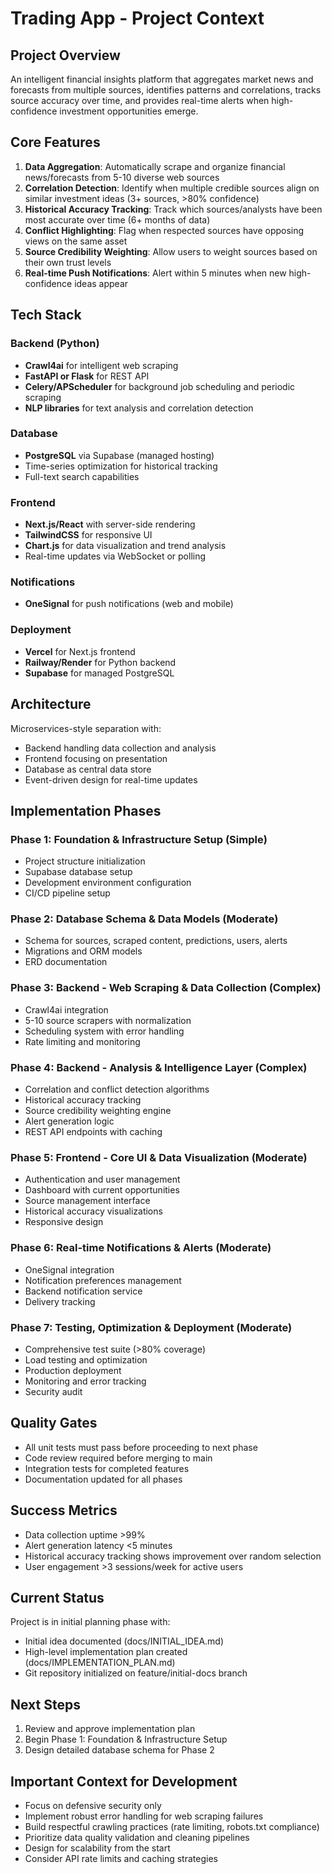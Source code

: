 # Trading App - Project Context

## Project Overview
An intelligent financial insights platform that aggregates market news and forecasts from multiple sources, identifies patterns and correlations, tracks source accuracy over time, and provides real-time alerts when high-confidence investment opportunities emerge.

## Core Features
1. **Data Aggregation**: Automatically scrape and organize financial news/forecasts from 5-10 diverse web sources
2. **Correlation Detection**: Identify when multiple credible sources align on similar investment ideas (3+ sources, >80% confidence)
3. **Historical Accuracy Tracking**: Track which sources/analysts have been most accurate over time (6+ months of data)
4. **Conflict Highlighting**: Flag when respected sources have opposing views on the same asset
5. **Source Credibility Weighting**: Allow users to weight sources based on their own trust levels
6. **Real-time Push Notifications**: Alert within 5 minutes when new high-confidence ideas appear

## Tech Stack

### Backend (Python)
- **Crawl4ai** for intelligent web scraping
- **FastAPI or Flask** for REST API
- **Celery/APScheduler** for background job scheduling and periodic scraping
- **NLP libraries** for text analysis and correlation detection

### Database
- **PostgreSQL** via Supabase (managed hosting)
- Time-series optimization for historical tracking
- Full-text search capabilities

### Frontend
- **Next.js/React** with server-side rendering
- **TailwindCSS** for responsive UI
- **Chart.js** for data visualization and trend analysis
- Real-time updates via WebSocket or polling

### Notifications
- **OneSignal** for push notifications (web and mobile)

### Deployment
- **Vercel** for Next.js frontend
- **Railway/Render** for Python backend
- **Supabase** for managed PostgreSQL

## Architecture
Microservices-style separation with:
- Backend handling data collection and analysis
- Frontend focusing on presentation
- Database as central data store
- Event-driven design for real-time updates

## Implementation Phases

### Phase 1: Foundation & Infrastructure Setup (Simple)
- Project structure initialization
- Supabase database setup
- Development environment configuration
- CI/CD pipeline setup

### Phase 2: Database Schema & Data Models (Moderate)
- Schema for sources, scraped content, predictions, users, alerts
- Migrations and ORM models
- ERD documentation

### Phase 3: Backend - Web Scraping & Data Collection (Complex)
- Crawl4ai integration
- 5-10 source scrapers with normalization
- Scheduling system with error handling
- Rate limiting and monitoring

### Phase 4: Backend - Analysis & Intelligence Layer (Complex)
- Correlation and conflict detection algorithms
- Historical accuracy tracking
- Source credibility weighting engine
- Alert generation logic
- REST API endpoints with caching

### Phase 5: Frontend - Core UI & Data Visualization (Moderate)
- Authentication and user management
- Dashboard with current opportunities
- Source management interface
- Historical accuracy visualizations
- Responsive design

### Phase 6: Real-time Notifications & Alerts (Moderate)
- OneSignal integration
- Notification preferences management
- Backend notification service
- Delivery tracking

### Phase 7: Testing, Optimization & Deployment (Moderate)
- Comprehensive test suite (>80% coverage)
- Load testing and optimization
- Production deployment
- Monitoring and error tracking
- Security audit

## Quality Gates
- All unit tests must pass before proceeding to next phase
- Code review required before merging to main
- Integration tests for completed features
- Documentation updated for all phases

## Success Metrics
- Data collection uptime >99%
- Alert generation latency <5 minutes
- Historical accuracy tracking shows improvement over random selection
- User engagement >3 sessions/week for active users

## Current Status
Project is in initial planning phase with:
- Initial idea documented (docs/INITIAL_IDEA.md)
- High-level implementation plan created (docs/IMPLEMENTATION_PLAN.md)
- Git repository initialized on feature/initial-docs branch

## Next Steps
1. Review and approve implementation plan
2. Begin Phase 1: Foundation & Infrastructure Setup
3. Design detailed database schema for Phase 2

## Important Context for Development
- Focus on defensive security only
- Implement robust error handling for web scraping failures
- Build respectful crawling practices (rate limiting, robots.txt compliance)
- Prioritize data quality validation and cleaning pipelines
- Design for scalability from the start
- Consider API rate limits and caching strategies
